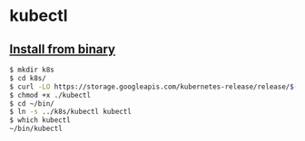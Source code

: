 # kubectl

## [Install from binary](https://kubernetes.io/docs/tasks/tools/install-kubectl/#install-kubectl)

```sh
$ mkdir k8s
$ cd k8s/
$ curl -LO https://storage.googleapis.com/kubernetes-release/release/$(curl -s https://storage.googleapis.com/kubernetes-release/release/stable.txt)/bin/linux/amd64/kubectl
$ chmod +x ./kubectl
$ cd ~/bin/
$ ln -s ../k8s/kubectl kubectl
$ which kubectl
~/bin/kubectl
```
